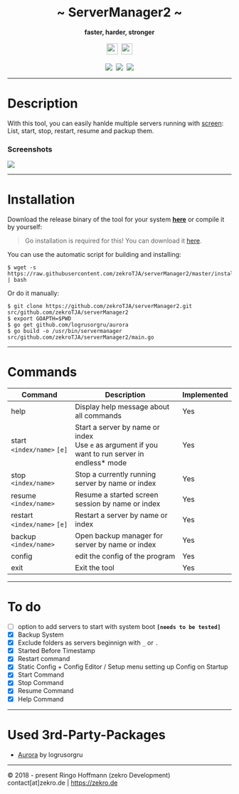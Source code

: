  <div align="center">
     <h1>~ ServerManager2 ~</h1>
     <strong>faster, harder, stronger</strong><br><br>
     <img src="https://forthebadge.com/images/badges/made-with-go.svg" height="25"/>&nbsp;
     <img src="https://forthebadge.com/images/badges/powered-by-jeffs-keyboard.svg" height="25" />
     <br>
     <br>
     <a href="https://travis-ci.org/zekroTJA/serverManager2"><img src="https://travis-ci.org/zekroTJA/serverManager2.svg?branch=master"/></a>&nbsp;
     <a class="badge-align" href="https://www.codacy.com/app/zekroTJA/serverManager2?utm_source=github.com&amp;utm_medium=referral&amp;utm_content=zekroTJA/serverManager2&amp;utm_campaign=Badge_Grade"><img src="https://api.codacy.com/project/badge/Grade/a0d09c2e78f748e2ab81a236baeb5b44"/></a>&nbsp;
     <a href="https://github.com/zekroTJA/serverManager2/releases"><img src="https://img.shields.io/github/release/zekroTJA/serverManager2/all.svg"/></a>
 </div>

---

# Description

With this tool, you can easily hanlde multiple servers running with [screen](https://linux.die.net/man/1/screen):  
List, start, stop, restart, resume and packup them.

### Screenshots

![](http://zekro.de/ss/ConEmu64_2018-06-16_11-22-39.png)

---

# Installation

Download the release binary of the tool for your system [**here**](https://github.com/zekroTJA/serverManager2/releases) or compile it by yourself:

> Go installation is required for this!
> You can download it [here](https://golang.org/dl/).

You can use the automatic script for building and installing:
```
$ wget -s https://raw.githubusercontent.com/zekroTJA/serverManager2/master/install.bash | bash
```

Or do it manually:
```
$ git clone https://github.com/zekroTJA/serverManager2.git src/github.com/zekroTJA/serverManager2
$ export GOAPTH=$PWD
$ go get github.com/logrusorgru/aurora
$ go build -o /usr/bin/servermanager src/github.com/zekroTJA/serverManager2/main.go
```

---

# Commands

Command | Description | Implemented
--------|---------|-------
help | Display help message about all commands | Yes
start `<index/name>` `[e]` | Start a server by name or index<br>Use `e` as argument if you want to run server in endless* mode | Yes
stop `<index/name>` | Stop a currently running server by name or index | Yes
resume `<index/name>` | Resume a started screen session by name or index | Yes
restart `<index/name>` `[e]` | Restart a server by name or index | Yes
backup `<index/name>` | Open backup manager for server by name or index | Yes
config | edit the config of the program | Yes
exit | Exit the tool | Yes

---

# To do

- [ ] option to add servers to start with system boot **`[needs to be tested]`**
- [x] Backup System
- [x] Exclude folders as servers beginnign with `_` or `.`
- [x] Started Before Timestamp
- [x] Restart command
- [x] Static Config + Config Editor / Setup menu setting up Config on Startup
- [x] Start Command
- [x] Stop Command
- [x] Resume Command
- [x] Help Command

---

# Used 3rd-Party-Packages

- [Aurora](https://github.com/logrusorgru/aurora) by logrusorgru

---

© 2018 - present Ringo Hoffmann (zekro Development)  
contact[at]zekro.de | https://zekro.de
